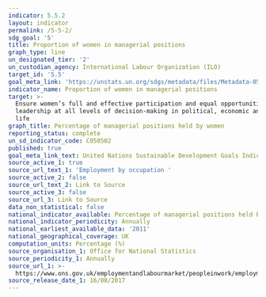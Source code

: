 ```yaml
---
indicator: 5.5.2
layout: indicator
permalink: /5-5-2/
sdg_goal: '5'
title: Proportion of women in managerial positions
graph_type: line
un_designated_tier: '2'
un_custodian_agency: International Labour Organization (ILO)
target_id: '5.5'
goal_meta_link: 'https://unstats.un.org/sdgs/metadata/files/Metadata-05-05-02.pdf'
indicator_name: Proportion of women in managerial positions
target: >-
  Ensure women’s full and effective participation and equal opportunities for
  leadership at all levels of decision-making in political, economic and public
  life
graph_title: Percentage of managerial positions held by women
reporting_status: complete
un_sd_indicator_code: C050502
published: true
goal_meta_link_text: United Nations Sustainable Development Goals Indicator 05-05-02 Metadata
source_active_1: true
source_url_text_1: 'Employment by occupation '
source_active_2: false
source_url_text_2: Link to Source
source_active_3: false
source_url_3: Link to Source
data_non_statistical: false
national_indicator_available: Percentage of managerial positions held by women
national_indicator_periodicity: Annually
national_earliest_available_data: '2011'
national_geographical_coverage: UK
computation_units: Percentage (%)
source_organisation_1: Office for National Statistics
source_periodicity_1: Annually
source_url_1: >-
  https://www.ons.gov.uk/employmentandlabourmarket/peopleinwork/employmentandemployeetypes/datasets/employmentbyoccupationemp04
source_release_date_1: 16/08/2017
---
```

